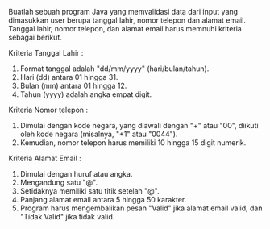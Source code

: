 Buatlah sebuah program Java yang memvalidasi data dari input yang dimasukkan user berupa tanggal lahir, nomor telepon dan alamat email. Tanggal lahir, nomor telepon, dan alamat email harus memnuhi kriteria sebagai berikut.

Kriteria Tanggal Lahir :
1. Format tanggal adalah "dd/mm/yyyy" (hari/bulan/tahun).
2. Hari (dd) antara 01 hingga 31.
3. Bulan (mm) antara 01 hingga 12.
4. Tahun (yyyy) adalah angka empat digit.

Kriteria Nomor telepon :
1. Dimulai dengan kode negara, yang diawali dengan "+" atau "00", diikuti oleh kode negara (misalnya, "+1" atau "0044").
2. Kemudian, nomor telepon harus memiliki 10 hingga 15 digit numerik.

Kriteria Alamat Email :
1. Dimulai dengan huruf atau angka.
2. Mengandung satu "@".
3. Setidaknya memiliki satu titik setelah "@".
4. Panjang alamat email antara 5 hingga 50 karakter.
5. Program harus mengembalikan pesan "Valid" jika alamat email valid, dan "Tidak Valid" jika tidak valid.

